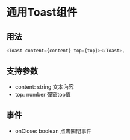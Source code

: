 # 通用Toast组件

## 用法

```javascript
<Toast content={content} top={top}></Toast>,
```

## 支持参数

- content: string 文本內容
- top: number 彈窗top值


## 事件

- onClose: boolean 点击關閉事件